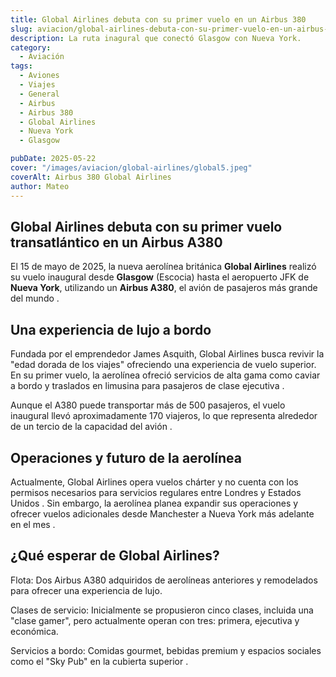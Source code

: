 ```yaml
---
title: Global Airlines debuta con su primer vuelo en un Airbus 380
slug: aviacion/global-airlines-debuta-con-su-primer-vuelo-en-un-airbus-380
description: La ruta inagural que conectó Glasgow con Nueva York.
category:
  - Aviación
tags:
  - Aviones
  - Viajes
  - General
  - Airbus
  - Airbus 380
  - Global Airlines
  - Nueva York
  - Glasgow

pubDate: 2025-05-22
cover: "/images/aviacion/global-airlines/global5.jpeg"
coverAlt: Airbus 380 Global Airlines
author: Mateo
---
```


## Global Airlines debuta con su primer vuelo transatlántico en un Airbus A380
El 15 de mayo de 2025, la nueva aerolínea británica **Global Airlines** realizó su vuelo inaugural desde **Glasgow** (Escocia) hasta el aeropuerto JFK de **Nueva York**, utilizando un **Airbus A380**, el avión de pasajeros más grande del mundo .
<img src="/images/aviacion/global-airlines/global-large.jpeg" alt="">

## Una experiencia de lujo a bordo
Fundada por el emprendedor James Asquith, Global Airlines busca revivir la "edad dorada de los viajes" ofreciendo una experiencia de vuelo superior. En su primer vuelo, la aerolínea ofreció servicios de alta gama como caviar a bordo y traslados en limusina para pasajeros de clase ejecutiva .
<img src="/images/aviacion/global-airlines/global2.jpeg" alt="">


Aunque el A380 puede transportar más de 500 pasajeros, el vuelo inaugural llevó aproximadamente 170 viajeros, lo que representa alrededor de un tercio de la capacidad del avión .


## Operaciones y futuro de la aerolínea
Actualmente, Global Airlines opera vuelos chárter y no cuenta con los permisos necesarios para servicios regulares entre Londres y Estados Unidos . Sin embargo, la aerolínea planea expandir sus operaciones y ofrecer vuelos adicionales desde Manchester a Nueva York más adelante en el mes .
<img src="/images/aviacion/global-airlines/global9.jpeg" alt="">

## ¿Qué esperar de Global Airlines?
Flota: Dos Airbus A380 adquiridos de aerolíneas anteriores y remodelados para ofrecer una experiencia de lujo.

Clases de servicio: Inicialmente se propusieron cinco clases, incluida una "clase gamer", pero actualmente operan con tres: primera, ejecutiva y económica.

Servicios a bordo: Comidas gourmet, bebidas premium y espacios sociales como el "Sky Pub" en la cubierta superior .
<img src="/images/aviacion/global-airlines/global.webp" alt="">
